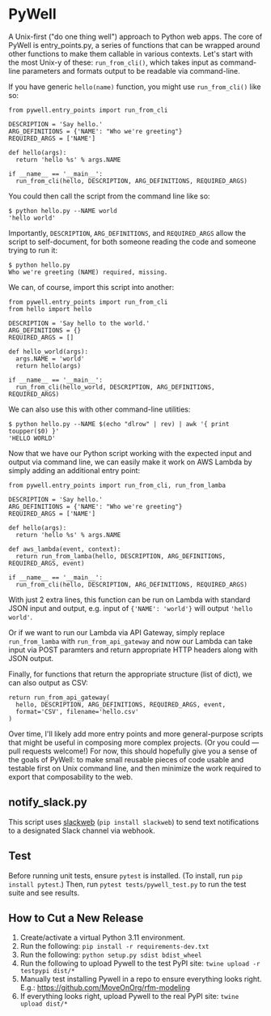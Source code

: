 # PyWell

A Unix-first ("do one thing well") approach to Python web apps. The core of PyWell is entry_points.py, a series of functions that can be wrapped around other functions to make them callable in various contexts. Let's start with the most Unix-y of these: `run_from_cli()`, which takes input as command-line parameters and formats output to be readable via command-line.

If you have generic `hello(name)` function, you might use `run_from_cli()` like so:

```
from pywell.entry_points import run_from_cli

DESCRIPTION = 'Say hello.'
ARG_DEFINITIONS = {'NAME': "Who we're greeting"}
REQUIRED_ARGS = ['NAME']

def hello(args):
  return 'hello %s' % args.NAME

if __name__ == '__main__':
  run_from_cli(hello, DESCRIPTION, ARG_DEFINITIONS, REQUIRED_ARGS)
```

You could then call the script from the command line like so:

```
$ python hello.py --NAME world
'hello world'
```

Importantly, `DESCRIPTION`, `ARG_DEFINITIONS`, and `REQUIRED_ARGS` allow the script to self-document, for both someone reading the code and someone trying to run it:

```
$ python hello.py
Who we're greeting (NAME) required, missing.
```

We can, of course, import this script into another:

```
from pywell.entry_points import run_from_cli
from hello import hello

DESCRIPTION = 'Say hello to the world.'
ARG_DEFINITIONS = {}
REQUIRED_ARGS = []

def hello_world(args):
  args.NAME = 'world'
  return hello(args)

if __name__ == '__main__':
  run_from_cli(hello_world, DESCRIPTION, ARG_DEFINITIONS, REQUIRED_ARGS)
```

We can also use this with other command-line utilities:

```
$ python hello.py --NAME $(echo "dlrow" | rev) | awk '{ print toupper($0) }'
'HELLO WORLD'
```

Now that we have our Python script working with the expected input and output via command line, we can easily make it work on AWS Lambda by simply adding an additional entry point:

```
from pywell.entry_points import run_from_cli, run_from_lamba

DESCRIPTION = 'Say hello.'
ARG_DEFINITIONS = {'NAME': "Who we're greeting"}
REQUIRED_ARGS = ['NAME']

def hello(args):
  return 'hello %s' % args.NAME

def aws_lambda(event, context):
  return run_from_lamba(hello, DESCRIPTION, ARG_DEFINITIONS, REQUIRED_ARGS, event)

if __name__ == '__main__':
  run_from_cli(hello, DESCRIPTION, ARG_DEFINITIONS, REQUIRED_ARGS)
```

With just 2 extra lines, this function can be run on Lambda with standard JSON input and output, e.g. input of `{'NAME': 'world'}` will output `'hello world'`.

Or if we want to run our Lambda via API Gateway, simply replace `run_from_lamba` with `run_from_api_gateway` and now our Lambda can take input via POST paramters and return appropriate HTTP headers along with JSON output.

Finally, for functions that return the appropriate structure (list of dict), we can also output as CSV:

```
return run_from_api_gateway(
  hello, DESCRIPTION, ARG_DEFINITIONS, REQUIRED_ARGS, event,
  format='CSV', filename='hello.csv'
)
```

Over time, I'll likely add more entry points and more general-purpose scripts that might be useful in composing more complex projects. (Or you could — pull requests welcome!) For now, this should hopefully give you a sense of the goals of PyWell: to make small reusable pieces of code usable and testable first on Unix command line, and then minimize the work required to export that composability to the web.

## notify_slack.py

This script uses [slackweb](https://github.com/satoshi03/slack-python-webhook) (`pip install slackweb`) to send text notifications to a designated Slack channel via webhook.

## Test

Before running unit tests, ensure `pytest` is installed. (To install, run `pip install pytest`.) Then, run `pytest tests/pywell_test.py` to run the test suite and see results.

## How to Cut a New Release
1. Create/activate a virtual Python 3.11 environment.
2. Run the following: `pip install -r requirements-dev.txt`
3. Run the following: `python setup.py sdist bdist_wheel`
4. Run the following to upload Pywell to the test PyPI site: `twine upload -r testpypi dist/*`
5. Manually test installing Pywell in a repo to ensure everything looks right. E.g.: https://github.com/MoveOnOrg/rfm-modeling
6. If everything looks right, upload Pywell to the real PyPI site: `twine upload dist/*`
